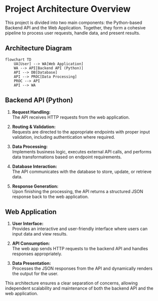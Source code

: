 # Project Architecture Overview

This project is divided into two main components: the Python-based Backend API and the Web Application. Together, they form a cohesive pipeline to process user requests, handle data, and present results.

## Architecture Diagram

```mermaid
flowchart TD
    UA[User] --> WA[Web Application]
    WA --> API[Backend API (Python)]
    API --> DB[Database]
    API --> PROC[Data Processing]
    PROC --> API
    API --> WA
```

## Backend API (Python)

1. **Request Handling:**  
   The API receives HTTP requests from the web application.

2. **Routing & Validation:**  
   Requests are directed to the appropriate endpoints with proper input validation, including authentication where required.

3. **Data Processing:**  
   Implements business logic, executes external API calls, and performs data transformations based on endpoint requirements.

4. **Database Interaction:**  
   The API communicates with the database to store, update, or retrieve data.

5. **Response Generation:**  
   Upon finishing the processing, the API returns a structured JSON response back to the web application.

## Web Application

1. **User Interface:**  
   Provides an interactive and user-friendly interface where users can input data and view results.

2. **API Consumption:**  
   The web app sends HTTP requests to the backend API and handles responses appropriately.

3. **Data Presentation:**  
   Processes the JSON responses from the API and dynamically renders the output for the user.

This architecture ensures a clear separation of concerns, allowing independent scalability and maintenance of both the backend API and the web application.